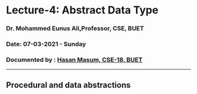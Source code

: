 #  Lecture-4: Abstract Data Type

### Dr. Mohammed Eunus Ali,Professor, CSE, BUET

### Date: 07-03-2021 - Sunday

### Documented by : [Hasan Masum, CSE-18, BUET](https://hmasum18.github.io/)

---

## Procedural and data abstractions  

